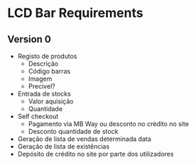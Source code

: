 # LCD Bar Requirements

## Version 0

* Registo de produtos
  * Descrição
  * Código barras
  * Imagem
  * Precivel?
* Entrada de stocks
  * Valor aquisição
  * Quantidade
* Self checkout
  * Pagamento via MB Way ou desconto no crédito no site
  * Desconto quantidade de stock
* Geração de lista de vendas determinada data
* Geração de lista de existências 
* Depósito de crédito no site por parte dos utilizadores
